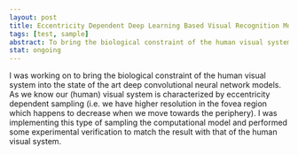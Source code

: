 ```yaml
---
layout: post
title: Eccentricity Dependent Deep Learning Based Visual Recognition Model
tags: [test, sample]
abstract: To bring the biological constraint of the human visual system into the state of the art deep convolutional neural network models.
stat: ongoing
---
```

I was working on to bring the biological constraint of the human visual system into the state of the art deep convolutional neural network models. As we know our (human) visual system is characterized by eccentricity dependent sampling (i.e. we have higher resolution in the fovea region which happens to decrease when we move towards the periphery). I was implementing this type of sampling the computational model and performed some experimental verification to match the result with that of the human visual system.
